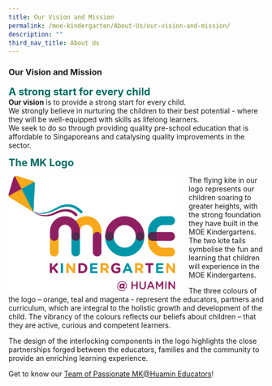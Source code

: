 ```yaml
---
title: Our Vision and Mission
permalink: /moe-kindergarten/About-Us/our-vision-and-mission/
description: ""
third_nav_title: About Us
---
```

### **Our Vision and Mission**

<b style="color:#016C62; font-size:20px;">A strong start for every child</b><br>
<b>Our vision</b> is to provide a strong start for every child. <br>
We strongly believe in nurturing the children to their best potential - where they will be well-equipped with skills as lifelong learners.<br>
We seek to do so through providing quality pre-school education that is affordable to Singaporeans and catalysing quality improvements in the sector.

<b style="color:#016C62; font-size:20px;">The MK Logo</b><br>

<img src="/images/MKHuamin_Pantone.png" alt="MKLogo" style="float:left;margin-right:25px;width:330px;height:230px;">The flying kite in our logo represents our children soaring to greater heights, with the strong foundation they have built in the MOE Kindergartens. The two kite tails symbolise the fun and learning that children will experience in the MOE Kindergartens.

The three colours of the logo – orange, teal and magenta - represent the educators, partners and curriculum, which are integral to the holistic growth and development of the child. The vibrancy of the colours reflects our beliefs about children – that they are active, curious and competent learners.

The design of the interlocking components in the logo highlights the close partnerships forged between the educators, families and the community to provide an enriching learning experience.

Get to know our [Team of Passionate MK@Huamin Educators](https://huaminpri.moe.edu.sg/mk-at-huamin/about-us/our-team)!